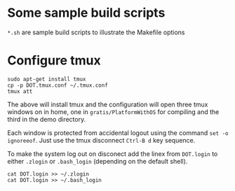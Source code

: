 # Some sample build scripts

`*.sh` are sample build scripts to illustrate the Makefile options

# Configure tmux

~~~
sudo apt-get install tmux
cp -p DOT.tmux.conf ~/.tmux.conf
tmux att
~~~

The above will install tmux and the configuration will open three tmux
windows on in home, one in `gratis/PlatformWithOS` for compiling and the
third in the demo directory.

Each window is protected from accidental logout using the command `set -o ignoreeof`.
Just use the tmux disconnect `Ctrl-B d` key sequence.

To make the system log out on disconect add the linex from `DOT.login`
to either `.zlogin` or `.bash_login` (depending on the default shell).

~~~
cat DOT.login >> ~/.zlogin
cat DOT.login >> ~/.bash_login
~~~
